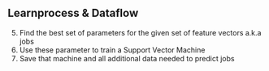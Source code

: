 Learnprocess & Dataflow
---

5. Find the best set of parameters for the given set of feature vectors a.k.a jobs
6. Use these parameter to train a Support Vector Machine
7. Save that machine and all additional data needed to predict jobs
